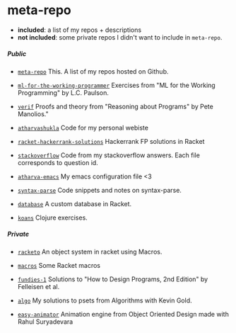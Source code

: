 
# meta-repo

* **included**: a list of my repos + descriptions
* **not included**: some private repos I didn't want to include in `meta-repo`.

##### Public

- [`meta-repo`](https://github.com/atharvashukla/meta-repo)
  This. A list of my repos hosted on Github.

- [`ml-for-the-working-programmer`](https://github.com/atharvashukla/ml-for-the-working-programmer)
  Exercises from "ML for the Working Programming" by L.C. Paulson.

- [`verif`](https://github.com/atharvashukla/verif)
  Proofs and theory from "Reasoning about Programs" by Pete Manolios."

- [`atharvashukla`](https://github.com/atharvashukla/atharvashukla)
  Code for my personal webiste

- [`racket-hackerrank-solutions`](https://github.com/atharvashukla/racket-hackerrank-solutions)
  Hackerrank FP solutions in Racket

- [`stackoverflow`](https://github.com/atharvashukla/stackoverflow)
  Code from my stackoverflow answers.
  Each file corresponds to question id.

- [`atharva-emacs`](https://github.com/atharvashukla/atharva-emacs)
  My emacs configuration file <3

- [`syntax-parse`](https://github.com/atharvashukla/syntax-parse)
  Code snippets and notes on syntax-parse.

- [`database`](https://github.com/atharvashukla/database)
  A custom database in Racket.
  
- [`koans`](https://github.com/atharvashukla/koans)
  Clojure exercises.

##### Private

- [`racketo`](https://github.com/atharvashukla/racketo)
  An object system in racket using Macros.

- [`macros`](https://github.com/atharvashukla/macros)
  Some Racket macros

- [`fundies-1`](https://github.com/atharvashukla/fundies-1)
  Solutions to "How to Design Programs, 2nd Edition" by Felleisen et al.

- [`algo`](https://github.com/atharvashukla/algo)
  My solutions to psets from  Algorithms with Kevin Gold.

- [`easy-animator`](https://github.com/atharvashukla/easy-animator)
  Animation engine from Object Oriented Design made with Rahul Suryadevara

